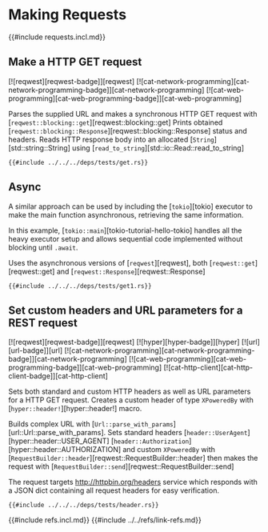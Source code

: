 # Making Requests

{{#include requests.incl.md}}

## Make a HTTP GET request

[![reqwest][reqwest-badge]][reqwest]  [![cat-network-programming][cat-network-programming-badge]][cat-network-programming]  [![cat-web-programming][cat-web-programming-badge]][cat-web-programming]

Parses the supplied URL and makes a synchronous HTTP GET request with [`reqwest::blocking::get`][reqwest::blocking::get] Prints obtained [`reqwest::blocking::Response`][reqwest::blocking::Response] status and headers. Reads HTTP response body into an allocated [`String`][std::string::String] using [`read_to_string`][std::io::Read::read_to_string]

```rust,editable,no_run
{{#include ../../../deps/tests/get.rs}}
```

## Async

A similar approach can be used by including the [`tokio`][tokio] executor to make the main function asynchronous, retrieving the same information.

In this example, [`tokio::main`][tokio-tutorial-hello-tokio] handles all the heavy executor setup and allows sequential code implemented without blocking until `.await`.

Uses the asynchronous versions of [`reqwest`][reqwest], both [`reqwest::get`][reqwest::get] and
[`reqwest::Response`][reqwest::Response]

```rust,no_run
{{#include ../../../deps/tests/get1.rs}}
```

## Set custom headers and URL parameters for a REST request

[![reqwest][reqwest-badge]][reqwest]  [![hyper][hyper-badge]][hyper]  [![url][url-badge]][url]  [![cat-network-programming][cat-network-programming-badge]][cat-network-programming]  [![cat-web-programming][cat-web-programming-badge]][cat-web-programming]  [![cat-http-client][cat-http-client-badge]][cat-http-client]

Sets both standard and custom HTTP headers as well as URL parameters for a HTTP GET request. Creates a custom header of type `XPoweredBy` with [`hyper::header!`][hyper::header!] macro.

Builds complex URL with [`Url::parse_with_params`][url::Url::parse_with_params]. Sets standard headers
[`header::UserAgent`][hyper::header::USER_AGENT]  [`header::Authorization`][hyper::header::AUTHORIZATION] and custom `XPoweredBy` with [`RequestBuilder::header`][reqwest::RequestBuilder::header] then makes the request with
[`RequestBuilder::send`][reqwest::RequestBuilder::send]

The request targets <http://httpbin.org/headers> service which responds with a JSON dict containing all request headers for easy verification.

```rust,editable,no_run
{{#include ../../../deps/tests/header.rs}}
```

{{#include refs.incl.md}}
{{#include ../../refs/link-refs.md}}
